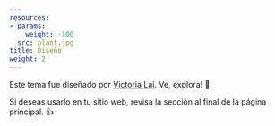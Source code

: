 ```yaml
---
resources:
- params:
    weight: -100
  src: plant.jpg
title: Diseño
weight: 2
---
```

Este tema fue diseñado por [Victoria Lai](https://victoria.dev). Ve, explora! 💪

Si deseas usarlo en tu sitio web, revisa la sección al final de la página principal. 👍
